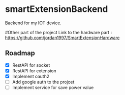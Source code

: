 # smartExtensionBackend
Backend for my IOT device. 

#Other part of the project
Link to the hardware part : https://github.com/jordan1997/SmartExtensionHardware

## Roadmap
* [x] RestAPI for socket
* [x] RestAPI for extension 
* [x] Implement oauth2
* [ ] Add google auth to the projcet
* [ ] Implement service for save power value
